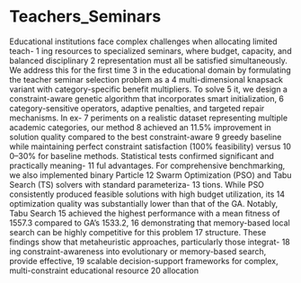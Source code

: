 # Teachers_Seminars

Educational institutions face complex challenges when allocating limited teach- 1
ing resources to specialized seminars, where budget, capacity, and balanced disciplinary 2
representation must all be satisfied simultaneously. We address this for the first time 3
in the educational domain by formulating the teacher seminar selection problem as a 4
multi-dimensional knapsack variant with category-specific benefit multipliers. To solve 5
it, we design a constraint-aware genetic algorithm that incorporates smart initialization, 6
category-sensitive operators, adaptive penalties, and targeted repair mechanisms. In ex- 7
periments on a realistic dataset representing multiple academic categories, our method 8
achieved an 11.5% improvement in solution quality compared to the best constraint-aware 9
greedy baseline while maintaining perfect constraint satisfaction (100% feasibility) versus 10
0–30% for baseline methods. Statistical tests confirmed significant and practically meaning- 11
ful advantages. For comprehensive benchmarking, we also implemented binary Particle 12
Swarm Optimization (PSO) and Tabu Search (TS) solvers with standard parameteriza- 13
tions. While PSO consistently produced feasible solutions with high budget utilization, its 14
optimization quality was substantially lower than that of the GA. Notably, Tabu Search 15
achieved the highest performance with a mean fitness of 1557.3 compared to GA’s 1533.2, 16
demonstrating that memory-based local search can be highly competitive for this problem 17
structure. These findings show that metaheuristic approaches, particularly those integrat- 18
ing constraint-awareness into evolutionary or memory-based search, provide effective, 19
scalable decision-support frameworks for complex, multi-constraint educational resource 20
allocation
